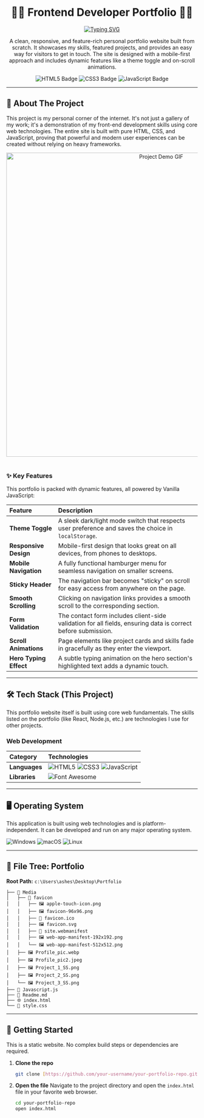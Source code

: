 <div align="center">

# 👨‍💻 Frontend Developer Portfolio 👨‍💻

<a href="https://readme-typing-svg.herokuapp.com">
  <img src="https://readme-typing-svg.herokuapp.com?font=Fira+Code&weight=600&size=25&duration=4000&pause=1000&color=4A6CF7&background=F5FFF500&center=true&width=600&lines=A+responsive+personal+portfolio;Built+with+Vanilla+JavaScript%2C+HTML%2C+and+CSS;Featuring+a+dark/light+mode+toggle" alt="Typing SVG" />
</a>

<br>

<p>
  A clean, responsive, and feature-rich personal portfolio website built from scratch. It showcases my skills, featured projects, and provides an easy way for visitors to get in touch. The site is designed with a mobile-first approach and includes dynamic features like a theme toggle and on-scroll animations.
</p>

<p>
  <img src="https://img.shields.io/badge/HTML5-E34F26?style=for-the-badge&logo=html5&logoColor=white" alt="HTML5 Badge" />
  <img src="https://img.shields.io/badge/CSS3-1572B6?style=for-the-badge&logo=css3&logoColor=white" alt="CSS3 Badge" />
  <img src="https://img.shields.io/badge/JavaScript-F7DF1E?style=for-the-badge&logo=javascript&logoColor=black" alt="JavaScript Badge" />
</p>

</div>

---

## 🚀 About The Project

This project is my personal corner of the internet. It's not just a gallery of my work; it's a demonstration of my front-end development skills using core web technologies. The entire site is built with pure HTML, CSS, and JavaScript, proving that powerful and modern user experiences can be created without relying on heavy frameworks.

<div align="center">
  <img src="https://media.giphy.com/media/v1.Y2lkPTc5MGI3NjExbnFlNDZwZGNydmN4aHVuN3doZHYxM3doY2ZleGg0ejNoMHowNmg1ZCZlcD12MV9pbnRlcm5hbF9naWZfYnlfaWQmY3Q9Zw/L1R1tvihmEw13a0i5c/giphy.gif" alt="Project Demo GIF" width="800" />
</div>

<br>

### ✨ Key Features

This portfolio is packed with dynamic features, all powered by Vanilla JavaScript:

| Feature | Description |
| :--- | :--- |
| **Theme Toggle** | A sleek dark/light mode switch that respects user preference and saves the choice in `localStorage`. |
| **Responsive Design** | Mobile-first design that looks great on all devices, from phones to desktops. |
| **Mobile Navigation** | A fully functional hamburger menu for seamless navigation on smaller screens. |
| **Sticky Header** | The navigation bar becomes "sticky" on scroll for easy access from anywhere on the page. |
| **Smooth Scrolling** | Clicking on navigation links provides a smooth scroll to the corresponding section. |
| **Form Validation** | The contact form includes client-side validation for all fields, ensuring data is correct before submission. |
| **Scroll Animations** | Page elements like project cards and skills fade in gracefully as they enter the viewport. |
| **Hero Typing Effect** | A subtle typing animation on the hero section's highlighted text adds a dynamic touch. |

---

## 🛠️ Tech Stack (This Project)

This portfolio website itself is built using core web fundamentals. The skills listed *on* the portfolio (like React, Node.js, etc.) are technologies I use for other projects.

### Web Development
| Category | Technologies |
| :--- | :--- |
| **Languages** | <img src="https://img.shields.io/badge/HTML5-E34F26?style=flat-square&logo=html5&logoColor=white" alt="HTML5" /> <img src="https://img.shields.io/badge/CSS3-1572B6?style=flat-square&logo=css3&logoColor=white" alt="CSS3" /> <img src="https://img.shields.io/badge/JavaScript (ES6+)-F7DF1E?style=flat-square&logo=javascript&logoColor=black" alt="JavaScript" /> |
| **Libraries** | <img src="https://img.shields.io/badge/Font_Awesome-528DD7?style=flat-square&logo=font-awesome&logoColor=white" alt="Font Awesome" /> |

---

## 🖥️ Operating System

This application is built using web technologies and is platform-independent. It can be developed and run on any major operating system.

<p>
  <img src="https://img.shields.io/badge/Windows-0078D6?style=for-the-badge&logo=windows&logoColor=white" alt="Windows" />
  <img src="https://img.shields.io/badge/macOS-000000?style=for-the-badge&logo=apple&logoColor=white" alt="macOS" />
  <img src="https://img.shields.io/badge/Linux-FCC624?style=for-the-badge&logo=linux&logoColor=black" alt="Linux" />
</p>

---

## 📁 File Tree: Portfolio

**Root Path:** `c:\Users\ashes\Desktop\Portfolio`

```
├── 📁 Media
│   ├── 📁 favicon
│   │   ├── 🖼️ apple-touch-icon.png
│   │   ├── 🖼️ favicon-96x96.png
│   │   ├── 📄 favicon.ico
│   │   ├── 🖼️ favicon.svg
│   │   ├── 📄 site.webmanifest
│   │   ├── 🖼️ web-app-manifest-192x192.png
│   │   └── 🖼️ web-app-manifest-512x512.png
│   ├── 🖼️ Profile_pic.webp
│   ├── 🖼️ Profile_pic2.jpeg
│   ├── 🖼️ Project_1_SS.png
│   ├── 🖼️ Project_2_SS.png
│   └── 🖼️ Project_3_SS.png
├── 📄 Javascript.js
├── 📝 Readme.md
├── 🌐 index.html
└── 🎨 style.css
```
---

## 🏁 Getting Started

This is a static website. No complex build steps or dependencies are required.

1.  **Clone the repo**
    ```sh
    git clone [https://github.com/your-username/your-portfolio-repo.git](https://github.com/your-username/your-portfolio-repo.git)
    ```
2.  **Open the file**
    Navigate to the project directory and open the `index.html` file in your favorite web browser.
    ```sh
    cd your-portfolio-repo
    open index.html
    ```
